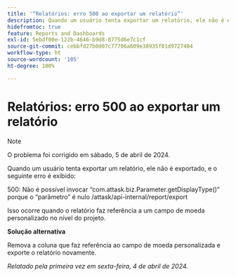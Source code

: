 ```yaml
---
title: '“Relatórios: erro 500 ao exportar um relatório”'
description: Quando um usuário tenta exportar um relatório, ele não é exportado, e o usuário vê um erro. Uma solução alternativa está disponível.
hidefromtoc: true
feature: Reports and Dashboards
exl-id: 5ebdf00e-122b-4646-b9d8-8775d6e7c1cf
source-git-commit: cebbfd27b0d07c77706a609e38935f01d9727404
workflow-type: ht
source-wordcount: '105'
ht-degree: 100%

---
```


# Relatórios: erro 500 ao exportar um relatório

>[!NOTE]
>
>O problema foi corrigido em sábado, 5 de abril de 2024.

Quando um usuário tenta exportar um relatório, ele não é exportado, e o seguinte erro é exibido:

500: Não é possível invocar “com.attask.biz.Parameter.getDisplayType()” porque o “parâmetro” é nulo /attask/api-internal/report/export

Isso ocorre quando o relatório faz referência a um campo de moeda personalizado no nível do projeto.

**Solução alternativa**

Remova a coluna que faz referência ao campo de moeda personalizada e exporte o relatório novamente.

_Relatado pela primeira vez em sexta-feira, 4 de abril de 2024._
